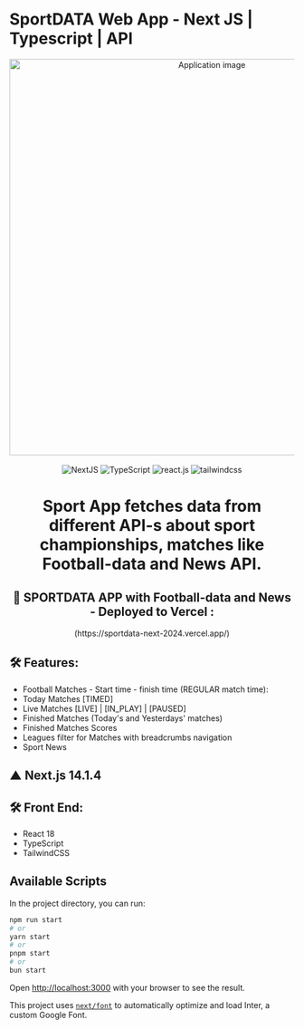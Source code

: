 # SportDATA Web App - Next JS | Typescript | API

<div align="center">
  <img alt="Application image" src="https://vargaae.hu/images/projects/sportdata-git.png" width="700" />
</div>
<br>
  <div align="center">
    <img src="https://img.shields.io/badge/-Next_JS-black?style=for-the-badge&logoColor=white&logo=next&color=61DAFB" alt="NextJS" />
    <img src="https://img.shields.io/badge/-Typescript-black?style=for-the-badge&logoColor=white&logo=typescript&color=06B6D4" alt="TypeScript" />
    <img src="https://img.shields.io/badge/-React_TS-black?style=for-the-badge&logoColor=white&logo=react&color=61DAFB" alt="react.js" />
    <img src="https://img.shields.io/badge/-Tailwind_CSS-black?style=for-the-badge&logoColor=white&logo=tailwindcss&color=06B6D4" alt="tailwindcss" />
  </div>
<h1 align="center">
Sport App fetches data from different API-s about sport championships, matches like Football-data and News API.
</h1>
<h2 align="center"> 🚀 SPORTDATA APP with Football-data and News - Deployed to Vercel : </h2>
<p align="center"> (https://sportdata-next-2024.vercel.app/)</p>

## 🛠 Features:

- Football Matches - Start time - finish time (REGULAR match time):
- Today Matches [TIMED]
- Live Matches [LIVE] | [IN_PLAY] | [PAUSED]
- Finished Matches (Today's and Yesterdays' matches)
- Finished Matches Scores
- Leagues filter for Matches with breadcrumbs navigation
- Sport News

## ▲ Next.js 14.1.4

## 🛠 Front End:

- React 18
- TypeScript
- TailwindCSS

## Available Scripts

In the project directory, you can run:

```bash
npm run start
# or
yarn start
# or
pnpm start
# or
bun start
```

Open [http://localhost:3000](http://localhost:3000) with your browser to see the result.

This project uses [`next/font`](https://nextjs.org/docs/basic-features/font-optimization) to automatically optimize and load Inter, a custom Google Font.